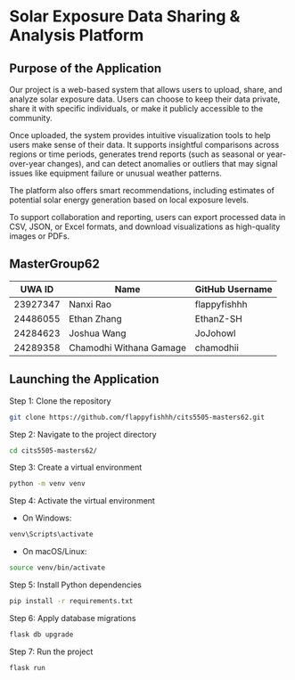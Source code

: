 # Solar Exposure Data Sharing & Analysis Platform

## Purpose of the Application

Our project is a web-based system that allows users to upload, share, and analyze solar exposure data. Users can choose to keep their data private, share it with specific individuals, or make it publicly accessible to the community.

Once uploaded, the system provides intuitive visualization tools to help users make sense of their data. It supports insightful comparisons across regions or time periods, generates trend reports (such as seasonal or year-over-year changes), and can detect anomalies or outliers that may signal issues like equipment failure or unusual weather patterns.

The platform also offers smart recommendations, including estimates of potential solar energy generation based on local exposure levels.

To support collaboration and reporting, users can export processed data in CSV, JSON, or Excel formats, and download visualizations as high-quality images or PDFs.

## MasterGroup62

| UWA ID   | Name                    | GitHub Username |
| -------- | ----------------------- | --------------- |
| 23927347 | Nanxi Rao               | flappyfishhh    |
| 24486055 | Ethan Zhang             | EthanZ-SH       |
| 24284623 | Joshua Wang             | JoJohowl        |
| 24289358 | Chamodhi Withana Gamage | chamodhii       |

## Launching the Application


Step 1: Clone the repository
```bash
git clone https://github.com/flappyfishhh/cits5505-masters62.git
```

Step 2: Navigate to the project directory
```bash
cd cits5505-masters62/
```

Step 3: Create a virtual environment
```bash
python -m venv venv
```

Step 4: Activate the virtual environment
- On Windows:
```bash
venv\Scripts\activate
```
- On macOS/Linux:
```bash
source venv/bin/activate
```

Step 5: Install Python dependencies
```bash
pip install -r requirements.txt
```

Step 6: Apply database migrations
```bash
flask db upgrade
```

Step 7: Run the project
```bash
flask run
```
